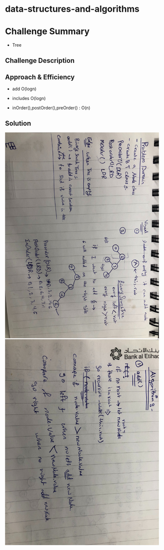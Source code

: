 # data-structures-and-algorithms



# Challenge Summary
- Tree

## Challenge Description


## Approach & Efficiency
- add O(logn)

- includes O(logn)

- inOrder(),postOrder(),preOrder()  : O(n)


## Solution
![](wb151.jpg)
![](wb152.jpg)

